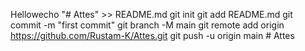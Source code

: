 Hellowecho "# Attes" >> README.md
  git init
  git add README.md
  git commit -m "first commit"
  git branch -M main
  git remote add origin https://github.com/Rustam-K/Attes.git
  git push -u origin main
  #   A t t e s  
 